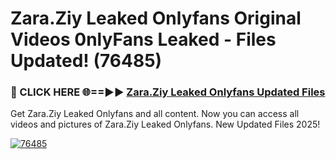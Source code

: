 # Zara.Ziy Leaked Onlyfans Original Videos 0nlyFans Leaked - Files Updated! (76485)

<h3>🔴 CLICK HERE 🌐==►► <a href="https://tinyurl.com/brd5kh86" rel="nofollow">Zara.Ziy Leaked Onlyfans Updated Files</a></h3>

Get Zara.Ziy Leaked Onlyfans and all content. Now you can access all videos and pictures of Zara.Ziy Leaked Onlyfans. New Updated Files 2025!

[![76485](https://i.imgur.com/K7sEzmb.gif)](https://tinyurl.com/brd5kh86)
